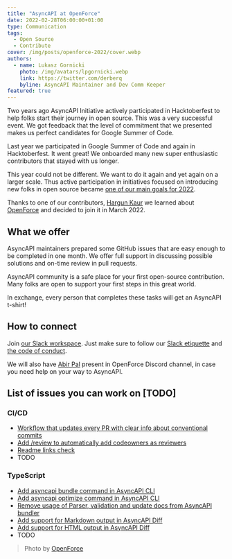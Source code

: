 ```yaml
---
title: "AsyncAPI at OpenForce"
date: 2022-02-28T06:00:00+01:00
type: Communication
tags:
  - Open Source
  - Contribute
cover: /img/posts/openforce-2022/cover.webp
authors:
  - name: Lukasz Gornicki
    photo: /img/avatars/lpgornicki.webp
    link: https://twitter.com/derberq
    byline: AsyncAPI Maintainer and Dev Comm Keeper
featured: true
---
```


Two years ago AsyncAPI Initiative actively participated in Hacktoberfest to help folks start their journey in open source. This was a very successful event. We got feedback that the level of commitment that we presented makes us perfect candidates for Google Summer of Code. 

Last year we participated in Google Summer of Code and again in Hacktoberfest. It went great! We onboarded many new super enthusiastic contributors that stayed with us longer. 

This year could not be different. We want to do it again and yet again on a larger scale. Thus active participation in initiatives focused on introducing new folks in open source became [one of our main goals for 2022](https://github.com/asyncapi/community/discussions/193).

Thanks to one of our contributors, [Hargun Kaur](https://www.linkedin.com/in/hkaur008/) we learned about [OpenForce](https://www.openforce.tech/) and decided to join it in March 2022.

## What we offer

AsyncAPI maintainers prepared some GitHub issues that are easy enough to be completed in one month. We offer full support in discussing possible solutions and on-time review in pull requests.

AsyncAPI community is a safe place for your first open-source contribution. Many folks are open to support your first steps in this great world.

In exchange, every person that completes these tasks will get an AsyncAPI t-shirt!

## How to connect

Join [our Slack workspace](https://www.asyncapi.com/slack-invite). Just make sure to follow our [Slack etiquette](https://github.com/asyncapi/.github/blob/master/slack-etiquette.md) and [the code of conduct](https://github.com/asyncapi/.github/blob/master/CODE_OF_CONDUCT.md).

We will also have [Abir Pal](https://twitter.com/imabptweets) present in OpenForce Discord channel, in case you need help on your way to AsyncAPI.

## List of issues you can work on [TODO]

### CI/CD

- [Workflow that updates every PR with clear info about conventional commits](https://github.com/asyncapi/.github/issues/70)
- [Add /review to automatically add codeowners as reviewers](https://github.com/asyncapi/.github/issues/112)
- [Readme links check](https://github.com/asyncapi/.github/issues/92)
- TODO

### TypeScript

- [Add asyncapi bundle command in AsyncAPI CLI](https://github.com/asyncapi/cli/issues/219)
- [Add asyncapi optimize command in AsyncAPI CLI](https://github.com/asyncapi/cli/issues/218)
- [Remove usage of Parser, validation and update docs from AsyncAPI bundler](https://github.com/asyncapi/bundler/issues/26)
- [Add support for Markdown output in AsyncAPI Diff](https://github.com/asyncapi/diff/issues/84)
- [Add support for HTML output in AsyncAPI Diff](https://github.com/asyncapi/diff/issues/85)
- TODO

> Photo by <a href="https://www.openforce.tech/">OpenForce</a>
